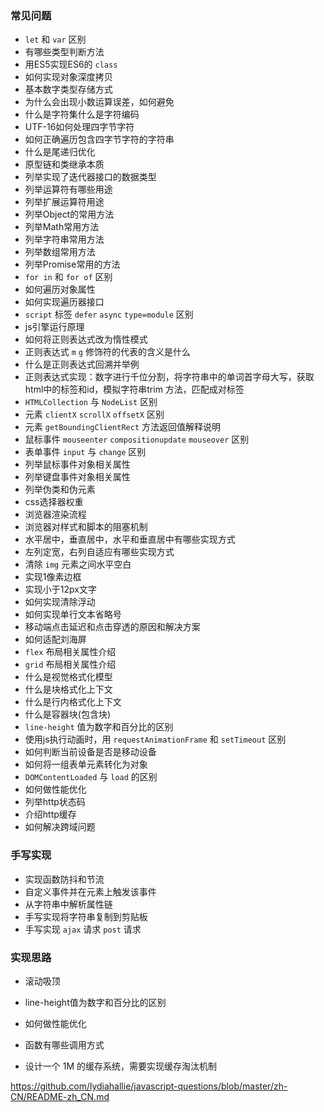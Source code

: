 ### 常见问题
- `let` 和 `var` 区别
- 有哪些类型判断方法
- 用ES5实现ES6的 `class`
- 如何实现对象深度拷贝
- 基本数字类型存储方式
- 为什么会出现小数运算误差，如何避免
- 什么是字符集什么是字符编码
- UTF-16如何处理四字节字符
- 如何正确遍历包含四字节字符的字符串
- 什么是尾递归优化
- 原型链和类继承本质
- 列举实现了迭代器接口的数据类型
- 列举运算符有哪些用途
- 列举扩展运算符用途
- 列举Object的常用方法
- 列举Math常用方法
- 列举字符串常用方法
- 列举数组常用方法
- 列举Promise常用的方法
- `for in` 和 `for of` 区别
- 如何遍历对象属性
- 如何实现遍历器接口
- `script` 标签 `defer` `async` `type=module` 区别 
- js引擎运行原理
- 如何将正则表达式改为惰性模式
- 正则表达式 `m` `g` 修饰符的代表的含义是什么
- 什么是正则表达式回溯并举例
- 正则表达式实现：数字进行千位分割，将字符串中的单词首字母大写，获取html中的标签和id，模拟字符串trim 方法，匹配成对标签
- `HTMLCollection` 与 `NodeList` 区别
- 元素 `clientX` `scrollX` `offsetX` 区别
- 元素 `getBoundingClientRect` 方法返回值解释说明 
- 鼠标事件 `mouseenter` `compositionupdate` `mouseover` 区别
- 表单事件 `input` 与 `change` 区别
- 列举鼠标事件对象相关属性
- 列举键盘事件对象相关属性
- 列举伪类和伪元素
- css选择器权重
- 浏览器渲染流程
- 浏览器对样式和脚本的阻塞机制
- 水平居中，垂直居中，水平和垂直居中有哪些实现方式
- 左列定宽，右列自适应有哪些实现方式
- 清除 `img` 元素之间水平空白
- 实现1像素边框
- 实现小于12px文字
- 如何实现清除浮动
- 如何实现单行文本省略号
- 移动端点击延迟和点击穿透的原因和解决方案
- 如何适配刘海屏
- `flex` 布局相关属性介绍
- `grid` 布局相关属性介绍
- 什么是视觉格式化模型
- 什么是块格式化上下文
- 什么是行内格式化上下文
- 什么是容器块(包含块)
- `line-height` 值为数字和百分比的区别
- 使用js执行动画时，用 `requestAnimationFrame` 和 `setTimeout` 区别 
- 如何判断当前设备是否是移动设备
- 如何将一组表单元素转化为对象
- `DOMContentLoaded` 与 `load` 的区别
- 如何做性能优化
- 列举http状态码
- 介绍http缓存
- 如何解决跨域问题

### 手写实现
- 实现函数防抖和节流
- 自定义事件并在元素上触发该事件
- 从字符串中解析属性链
- 手写实现将字符串复制到剪贴板
- 手写实现 `ajax` 请求 `post` 请求 

### 实现思路
- 滚动吸顶
- line-height值为数字和百分比的区别
- 如何做性能优化
- 函数有哪些调用方式


- 设计一个 1M 的缓存系统，需要实现缓存淘汰机制

https://github.com/lydiahallie/javascript-questions/blob/master/zh-CN/README-zh_CN.md
